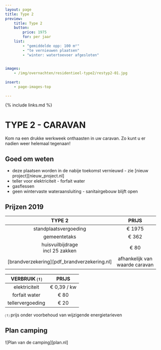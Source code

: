 ```yaml
---
layout: page
title: Type 2
preview: 
    title: Type 2
    button:
        price: 1975
        for: per jaar
    list:
        - "gemiddelde opp: 100 m²"
        - "te vernieuwen plaatsen"
        - "winter: watertoevoer afgesloten"
        
        
images:
    - /img/overnachten/residentieel-type2/restyp2-01.jpg
    
insert:
    - page-images-top
    
---
```


{% include links.md %}

# TYPE 2 - CARAVAN 

Kom na een drukke werkweek onthaasten in uw caravan. Zo kunt u er nadien weer helemaal tegenaan!


## Goed om weten

- deze plaatsen worden in de nabije toekomst vernieuwd - zie [nieuw project][nieuw_project.nl]
- teller voor elektriciteit - forfait water
- gasflessen
- geen wintervaste wateraansluiting - sanitairgebouw blijft open


## Prijzen 2019

TYPE 2                |PRIJS           |
:--------------------:|:--------------:|
standplaatsvergoeding |€ 1975              
gemeentetaks          |€ 362
huisvuilbijdrage<br>incl 25 zakken<br> | € 80   
[brandverzekering][pdf_brandverzekering.nl]|afhankelijk van <br>waarde caravan


VERBRUIK ⑴           |PRIJS          |
:--------------------:|:-------------:|
elektriciteit         | € 0,39 / kw        
forfait water         | € 80 
tellervergoeding      | € 20 

⑴ prijs onder voorbehoud van wijzigende energietarieven

## Plan camping

![Plan van de camping][plan.nl]
